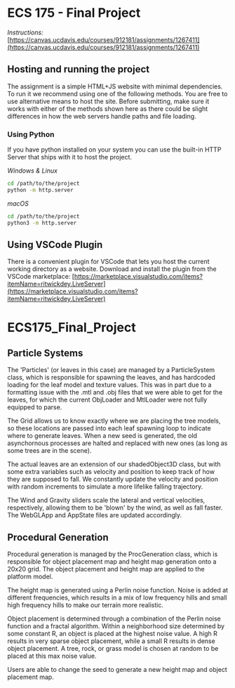 # ECS 175 - Final Project

*Instructions:* [https://canvas.ucdavis.edu/courses/912181/assignments/1267411](https://canvas.ucdavis.edu/courses/912181/assignments/1267411)

## Hosting and running the project
The assignment is a simple HTML+JS website with minimal dependencies. To run it we recommend using one of the following methods. You are free to use alternative means to host the site. Before submitting, make sure it works with either of the methods shown here as there could be slight differences in how the web servers handle paths and file loading.

### Using Python
If you have python installed on your system you can use the built-in HTTP Server that ships with it to host the project.

*Windows & Linux*
```bash
cd /path/to/the/project
python -m http.server
```

*macOS*
```bash
cd /path/to/the/project
python3 -m http.server
```

## Using VSCode Plugin
There is a convenient plugin for VSCode that lets you host the current working directory as a website. Download and install the plugin from the VSCode marketplace:
[https://marketplace.visualstudio.com/items?itemName=ritwickdey.LiveServer](https://marketplace.visualstudio.com/items?itemName=ritwickdey.LiveServer)
# ECS175_Final_Project

## Particle Systems

The 'Particles' (or leaves in this case) are managed by a ParticleSystem class, which is responsible for spawning the leaves, and has hardcoded loading for the leaf model and texture values. This was in part due to a formatting issue with the .mtl and .obj files that we were able to get for the leaves, for which the current ObjLoader and MtlLoader were not fully equipped to parse. 

The Grid allows us to know exactly where we are placing the tree models, so these locations are passed into each leaf spawning loop to indicate where to generate leaves. When a new seed is generated, the old asynchornous processes are halted and replaced with new ones (as long as some trees are in the scene). 

The actual leaves are an extension of our shadedObject3D class, but with some extra variables such as velocity and position to keep track of how they are supposed to fall. 
We constantly update the velocity and position with random increments to simulate a more lifelike falling trajectory. 

The Wind and Gravity sliders scale the lateral and vertical velocities, respectively, allowing them to be 'blown' by the wind, as well as fall faster. The WebGLApp and AppState files are updated accordingly. 

## Procedural Generation

Procedural generation is managed by the ProcGeneration class, which is responsible for object placement map and height map generation onto a 20x20 grid. The object placement and height map are applied to the platform model.

The height map is generated using a Perlin noise function. Noise is added at different frequencies, which results in a mix of low frequency hills and small high frequency hills to make our terrain more realistic.

Object placement is determined through a combination of the Perlin noise function and a fractal algorithm. Within a neighborhood size determined by some constant R, an object is placed at the highest noise value. A high R results in very sparse object placement, while a small R results in dense object placement. A tree, rock, or grass model is chosen at random to be placed at this max noise value.

Users are able to change the seed to generate a new height map and object placement map.

